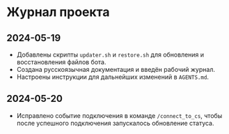 # Журнал проекта

## 2024-05-19
- Добавлены скрипты `updater.sh` и `restore.sh` для обновления и восстановления файлов бота.
- Создана русскоязычная документация и введён рабочий журнал.
- Настроены инструкции для дальнейших изменений в `AGENTS.md`.

## 2024-05-20
- Исправлено событие подключения в команде `/connect_to_cs`, чтобы после успешного подключения запускалось обновление статуса.
